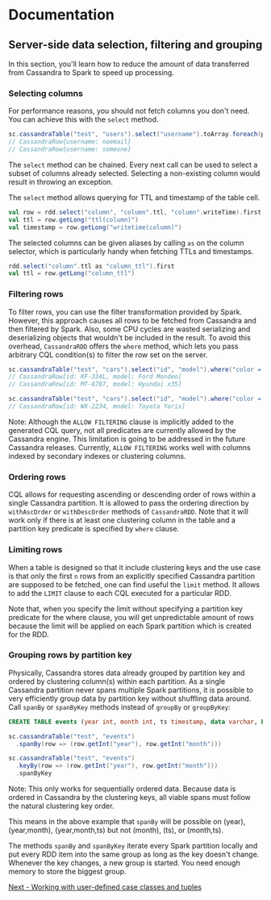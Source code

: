 # Documentation
## Server-side data selection, filtering and grouping

In this section, you'll learn how to reduce the amount of data transferred from Cassandra to Spark
to speed up processing.

### Selecting columns

For performance reasons, you should not fetch columns you don't need. 
You can achieve this with the `select` method.

```scala
sc.cassandraTable("test", "users").select("username").toArray.foreach(println)
// CassandraRow{username: noemail} 
// CassandraRow{username: someone}
```

The `select` method can be chained. Every next call can be used to select a subset of columns already selected.
Selecting a non-existing column would result in throwing an exception.

The `select` method allows querying for TTL and timestamp of the table cell. 

```scala
val row = rdd.select("column", "column".ttl, "column".writeTime).first
val ttl = row.getLong("ttl(column)")
val timestamp = row.getLong("writetime(column)")         
```

The selected columns can be given aliases by calling `as` on the column selector, 
which is particularly handy when fetching TTLs and timestamps.

```scala
rdd.select("column".ttl as "column_ttl").first
val ttl = row.getLong("column_ttl")         
```

### Filtering rows

To filter rows, you can use the filter transformation provided by Spark. 
However, this approach causes all rows to be fetched from Cassandra and then filtered by Spark. 
Also, some CPU cycles are wasted serializing and deserializing objects that wouldn't be 
included in the result. To avoid this overhead, `CassandraRDD` offers the `where` method, which lets you pass 
arbitrary CQL condition(s) to filter the row set on the server.

```scala
sc.cassandraTable("test", "cars").select("id", "model").where("color = ?", "black").toArray.foreach(println)
// CassandraRow[id: KF-334L, model: Ford Mondeo]
// CassandraRow[id: MT-8787, model: Hyundai x35]

sc.cassandraTable("test", "cars").select("id", "model").where("color = ?", "silver").toArray.foreach(println)
// CassandraRow[id: WX-2234, model: Toyota Yaris]
```

Note: Although the `ALLOW FILTERING` clause is implicitly added to the generated CQL query, not all predicates 
are currently allowed by the Cassandra engine. This limitation is going to be addressed in the future 
Cassandra releases. Currently, `ALLOW FILTERING` works well 
with columns indexed by secondary indexes or clustering columns.  

### Ordering rows

CQL allows for requesting ascending or descending order of rows within a single Cassandra partition.
It is allowed to pass the ordering direction by `withAscOrder` or `withDescOrder` methods of
`CassandraRDD`. Note that it will work only if there is at least one clustering column in the table
and a partition key predicate is specified by `where` clause.

### Limiting rows

When a table is designed so that it include clustering keys and the use case is that only the first
`n` rows from an explicitly specified Cassandra partition are supposed to be fetched, one can find
useful the `limit` method. It allows to add the `LIMIT` clause to each CQL executed for a particular
RDD.

Note that, when you specify the limit without specifying a partition key predicate for the where
clause, you will get unpredictable amount of rows because the limit will be applied on each Spark
partition which is created for the RDD.

### Grouping rows by partition key

Physically, Cassandra stores data already grouped by partition key and ordered by clustering
column(s) within each partition. As a single Cassandra partition never spans multiple Spark partitions,
it is possible to very efficiently group data by partition key without shuffling data around.
Call `spanBy` or `spanByKey` methods instead of `groupBy` or `groupByKey`:

```sql
CREATE TABLE events (year int, month int, ts timestamp, data varchar, PRIMARY KEY (year,month,ts));
```

```scala
sc.cassandraTable("test", "events")
  .spanBy(row => (row.getInt("year"), row.getInt("month")))

sc.cassandraTable("test", "events")
  .keyBy(row => (row.getInt("year"), row.getInt("month")))
  .spanByKey
```

Note: This only works for sequentially ordered data. Because data is ordered in Cassandra by the
clustering keys, all viable spans must follow the natural clustering key order.

This means in the above example that `spanBy` will be possible on (year), (year,month),
(year,month,ts) but not (month), (ts), or (month,ts).

The methods `spanBy` and `spanByKey` iterate every Spark partition locally
and put every RDD item into the same group as long as the key doesn't change.
Whenever the key changes, a new group is started. You need enough memory
to store the biggest group.

[Next - Working with user-defined case classes and tuples](4_mapper.md)